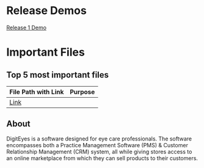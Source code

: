 # Release Demos

[Release 1 Demo](https://drive.google.com/file/d/1sm3_PLLYMYfqB0RurQO5x-Bm8RnhNuRc/view?usp=sharing)

# Important Files

## Top 5 most important files

| File Path with Link | Purpose |
|:----|:----|
|[Link](https://github.com/CloudedByLight/DigitEyes490/blob/main/digiteyes/src/components/optometristInvoices/InvoiceTable.tsx) | | O |


## About

DigitEyes is a software designed for eye care professionals. The software encompasses both a Practice Management Software (PMS) & Customer Relationship Management (CRM) system, all while giving stores access to an online marketplace from which they can sell products to their customers. 
